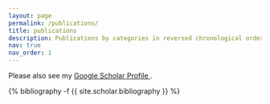 ```yaml
---
layout: page
permalink: /publications/
title: publications
description: Publications by categories in reversed chronological order.
nav: true
nav_order: 1
---
```

<!-- _pages/publications.md -->
<div class="publications">

Please also see my <a href="https://scholar.google.com/citations?user=UAYOrX0AAAAJ&hl=nl"> Google Scholar Profile </a>.

{% bibliography -f {{ site.scholar.bibliography }} %}

</div>
